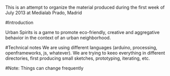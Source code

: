 This is an attempt to organize the material produced during the first week of July 2013 at Medialab Prado, Madrid

#Introduction

Urban Spirits is a game to promote eco-friendly, creative and aggregative behavior in the context of an urban neighborhood.

#Technical notes
We are using different languages (arduino, processing, openframeworks, js, whatever). We are trying to keeo everything in different directories, first producing small sketches, prototyping, iterating, etc.

#Note:
Things can change frequently


